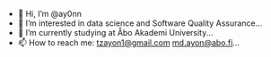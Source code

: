 - 👋 Hi, I’m @ay0nn
- 👀 I’m interested in data science and Software Quality Assurance...
- 🌱 I’m currently studying at Åbo Akademi University...
- 📫 How to reach me: tzayon1@gmail.com  md.ayon@abo.fi...

<!---
ay0nn/ay0nn is a ✨ special ✨ repository because its `README.md` (this file) appears on your GitHub profile.
You can click the Preview link to take a look at your changes.
--->
